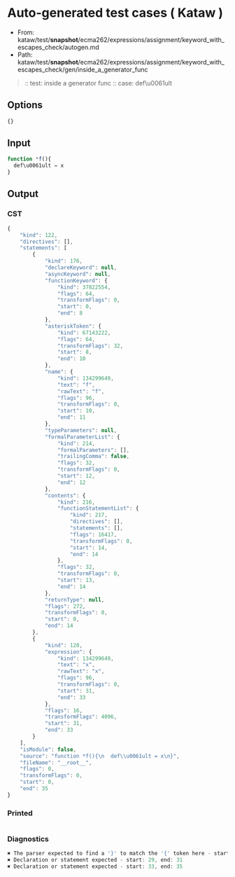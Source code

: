 # Auto-generated test cases ( Kataw )
- From: kataw/test/__snapshot__/ecma262/expressions/assignment/keyword_with_escapes_check/autogen.md
- Path: kataw/test/__snapshot__/ecma262/expressions/assignment/keyword_with_escapes_check/gen/inside_a_generator_func
> :: test: inside a generator func
> :: case: def\u0061ult
## Options

`````js
{}
`````
## Input

`````js
function *f(){
  def\u0061ult = x
}
`````
## Output

### CST

```javascript
{
    "kind": 122,
    "directives": [],
    "statements": [
        {
            "kind": 176,
            "declareKeyword": null,
            "asyncKeyword": null,
            "functionKeyword": {
                "kind": 37822554,
                "flags": 64,
                "transformFlags": 0,
                "start": 0,
                "end": 8
            },
            "asteriskToken": {
                "kind": 67143222,
                "flags": 64,
                "transformFlags": 32,
                "start": 8,
                "end": 10
            },
            "name": {
                "kind": 134299649,
                "text": "f",
                "rawText": "f",
                "flags": 96,
                "transformFlags": 0,
                "start": 10,
                "end": 11
            },
            "typeParameters": null,
            "formalParameterList": {
                "kind": 214,
                "formalParameters": [],
                "trailingComma": false,
                "flags": 32,
                "transformFlags": 0,
                "start": 12,
                "end": 12
            },
            "contents": {
                "kind": 216,
                "functionStatementList": {
                    "kind": 217,
                    "directives": [],
                    "statements": [],
                    "flags": 16417,
                    "transformFlags": 0,
                    "start": 14,
                    "end": 14
                },
                "flags": 32,
                "transformFlags": 0,
                "start": 13,
                "end": 14
            },
            "returnType": null,
            "flags": 272,
            "transformFlags": 0,
            "start": 0,
            "end": 14
        },
        {
            "kind": 120,
            "expression": {
                "kind": 134299649,
                "text": "x",
                "rawText": "x",
                "flags": 96,
                "transformFlags": 0,
                "start": 31,
                "end": 33
            },
            "flags": 16,
            "transformFlags": 4096,
            "start": 31,
            "end": 33
        }
    ],
    "isModule": false,
    "source": "function *f(){\n  def\\u0061ult = x\n}",
    "fileName": "__root__",
    "flags": 0,
    "transformFlags": 0,
    "start": 0,
    "end": 35
}
```

### Printed

```javascript

```

### Diagnostics

```javascript
✖ The parser expected to find a '}' to match the '{' token here - start: 17, end: 29
✖ Declaration or statement expected - start: 29, end: 31
✖ Declaration or statement expected - start: 33, end: 35

```

